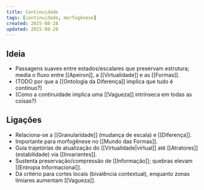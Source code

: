 ```yaml
---
title: Continuidade
tags: [continuidade, morfogênese]
created: 2025-08-28
updated: 2025-08-28
---
```


## Ideia
- Passagens suaves entre estados/escalares que preservam estrutura; media o fluxo entre [[Apeiron]], a [[Virtualidade]] e as [[Formas]].
- (TODO por que a [[Ontologia da Diferença]] implica que tudo é contínuo?)
- (Como a continuidade implica uma [[Vagueza]] intrínseca em todas as coisas?)

## Ligações
- Relaciona-se a [[Granularidade]] (mudança de escala) e [[Diferença]].
- Importante para morfogênese no [[Mundo das Formas]].
 - Guia trajetórias de atualização do [[Virtualidade|virtual]] até [[Atratores]] (estabilidade) via [[Invariantes]].
 - Sustenta preservação/compressão de [[Informação]]; quebras elevam [[Entropia Informacional]].
 - Dá critério para cortes locais (bivalência contextual), enquanto zonas limiares aumentam [[Vagueza]].
